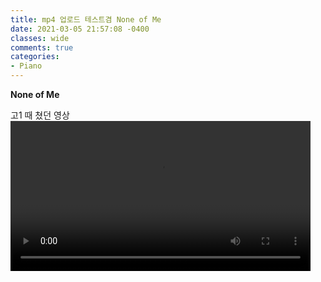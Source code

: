 ```yaml
---
title: mp4 업로드 테스트겸 None of Me
date: 2021-03-05 21:57:08 -0400
classes: wide
comments: true
categories:
- Piano
---
```

**None of Me**     

고1 때 쳤던 영상    
<video width="480" controls="controls">
  <source src="/assets/video/post14_video1.mp4" type="video/mp4">
</video>
